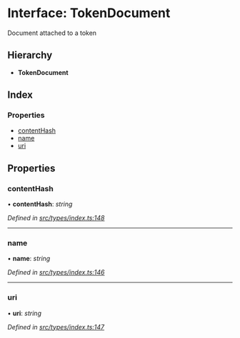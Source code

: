 # Interface: TokenDocument

Document attached to a token

## Hierarchy

* **TokenDocument**

## Index

### Properties

* [contentHash](tokendocument.md#contenthash)
* [name](tokendocument.md#name)
* [uri](tokendocument.md#uri)

## Properties

###  contentHash

• **contentHash**: *string*

*Defined in [src/types/index.ts:148](https://github.com/PolymathNetwork/polymesh-sdk/blob/59d9411/src/types/index.ts#L148)*

___

###  name

• **name**: *string*

*Defined in [src/types/index.ts:146](https://github.com/PolymathNetwork/polymesh-sdk/blob/59d9411/src/types/index.ts#L146)*

___

###  uri

• **uri**: *string*

*Defined in [src/types/index.ts:147](https://github.com/PolymathNetwork/polymesh-sdk/blob/59d9411/src/types/index.ts#L147)*
